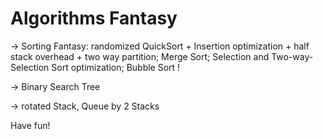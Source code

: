 Algorithms Fantasy
==========

-> Sorting Fantasy: randomized QuickSort + Insertion optimization + half stack overhead + two way partition; Merge Sort; Selection and Two-way-Selection Sort optimization; Bubble Sort !

-> Binary Search Tree

-> rotated Stack, Queue by 2 Stacks

Have fun! 
